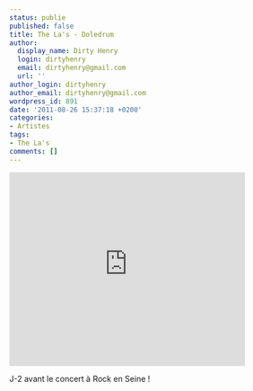 ```yaml
---
status: publie
published: false
title: The La's - Doledrum
author:
  display_name: Dirty Henry
  login: dirtyhenry
  email: dirtyhenry@gmail.com
  url: ''
author_login: dirtyhenry
author_email: dirtyhenry@gmail.com
wordpress_id: 891
date: '2011-08-26 15:37:18 +0200'
categories:
- Artistes
tags:
- The La's
comments: []
---
```

<iframe width="420" height="345" src="http://www.youtube.com/embed/ZvHpLflwPfc" frameborder="0" allowfullscreen></iframe>

J-2 avant le concert à Rock en Seine !

